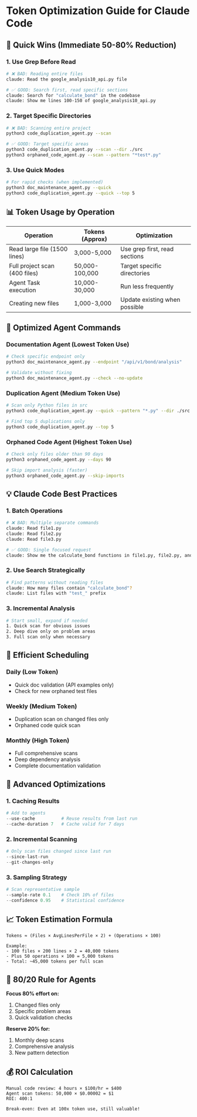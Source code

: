# Token Optimization Guide for Claude Code

## 🎯 Quick Wins (Immediate 50-80% Reduction)

### 1. **Use Grep Before Read**
```bash
# ❌ BAD: Reading entire files
claude: Read the google_analysis10_api.py file

# ✅ GOOD: Search first, read specific sections
claude: Search for "calculate_bond" in the codebase
claude: Show me lines 100-150 of google_analysis10_api.py
```

### 2. **Target Specific Directories**
```bash
# ❌ BAD: Scanning entire project
python3 code_duplication_agent.py --scan

# ✅ GOOD: Target specific areas
python3 code_duplication_agent.py --scan --dir ./src
python3 orphaned_code_agent.py --scan --pattern "*test*.py"
```

### 3. **Use Quick Modes**
```bash
# For rapid checks (when implemented)
python3 doc_maintenance_agent.py --quick
python3 code_duplication_agent.py --quick --top 5
```

## 📊 Token Usage by Operation

| Operation | Tokens (Approx) | Optimization |
|-----------|----------------|--------------|
| Read large file (1500 lines) | 3,000-5,000 | Use grep first, read sections |
| Full project scan (400 files) | 50,000-100,000 | Target specific directories |
| Agent Task execution | 10,000-30,000 | Run less frequently |
| Creating new files | 1,000-3,000 | Update existing when possible |

## 🔧 Optimized Agent Commands

### **Documentation Agent (Lowest Token Use)**
```bash
# Check specific endpoint only
python3 doc_maintenance_agent.py --endpoint "/api/v1/bond/analysis"

# Validate without fixing
python3 doc_maintenance_agent.py --check --no-update
```

### **Duplication Agent (Medium Token Use)**  
```bash
# Scan only Python files in src
python3 code_duplication_agent.py --quick --pattern "*.py" --dir ./src

# Find top 5 duplications only
python3 code_duplication_agent.py --top 5
```

### **Orphaned Code Agent (Highest Token Use)**
```bash
# Check only files older than 90 days
python3 orphaned_code_agent.py --days 90

# Skip import analysis (faster)
python3 orphaned_code_agent.py --skip-imports
```

## 💡 Claude Code Best Practices

### **1. Batch Operations**
```bash
# ❌ BAD: Multiple separate commands
claude: Read file1.py
claude: Read file2.py  
claude: Read file3.py

# ✅ GOOD: Single focused request
claude: Show me the calculate_bond functions in file1.py, file2.py, and file3.py
```

### **2. Use Search Strategically**
```bash
# Find patterns without reading files
claude: How many files contain "calculate_bond"?
claude: List files with "test_" prefix
```

### **3. Incremental Analysis**
```bash
# Start small, expand if needed
1. Quick scan for obvious issues
2. Deep dive only on problem areas
3. Full scan only when necessary
```

## 📅 Efficient Scheduling

### **Daily (Low Token)**
- Quick doc validation (API examples only)
- Check for new orphaned test files

### **Weekly (Medium Token)**  
- Duplication scan on changed files only
- Orphaned code quick scan

### **Monthly (High Token)**
- Full comprehensive scans
- Deep dependency analysis
- Complete documentation validation

## 🚀 Advanced Optimizations

### **1. Caching Results**
```python
# Add to agents
--use-cache          # Reuse results from last run
--cache-duration 7   # Cache valid for 7 days
```

### **2. Incremental Scanning**
```python
# Only scan files changed since last run
--since-last-run
--git-changes-only
```

### **3. Sampling Strategy**
```python
# Scan representative sample
--sample-rate 0.1    # Check 10% of files
--confidence 0.95    # Statistical confidence
```

## 📈 Token Estimation Formula

```
Tokens ≈ (Files × AvgLinesPerFile × 2) + (Operations × 100)

Example:
- 100 files × 200 lines × 2 = 40,000 tokens
- Plus 50 operations × 100 = 5,000 tokens
- Total: ~45,000 tokens per full scan
```

## 🎯 80/20 Rule for Agents

**Focus 80% effort on:**
1. Changed files only
2. Specific problem areas
3. Quick validation checks

**Reserve 20% for:**
1. Monthly deep scans
2. Comprehensive analysis
3. New pattern detection

## 💰 ROI Calculation

```
Manual code review: 4 hours × $100/hr = $400
Agent scan tokens: 50,000 × $0.00002 = $1
ROI: 400:1

Break-even: Even at 100x token use, still valuable!
```